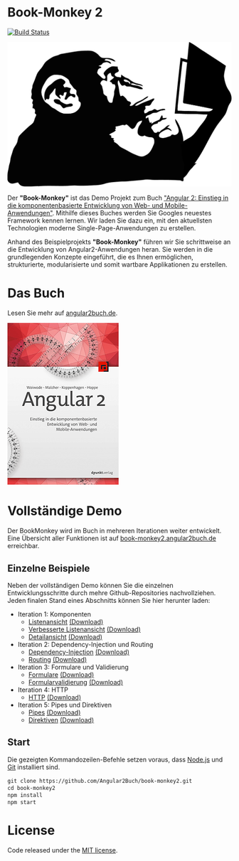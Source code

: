 # Book-Monkey 2
[![Build Status](https://travis-ci.org/Angular2Buch/book-monkey2.svg)](https://travis-ci.org/Angular2Buch/book-monkey2)

[![Monkey](src/assets/images/monkey-thinking.png)](http://book-monkey2.angular2buch.de/)

Der __"Book-Monkey"__ ist das Demo Projekt zum Buch ["Angular 2: Einstieg in die komponentenbasierte Entwicklung von Web- und Mobile-Anwendungen"](https://angular2buch.de/). Mithilfe dieses Buches werden Sie Googles neuestes Framework kennen lernen. Wir laden Sie dazu ein, mit den aktuellsten Technologien moderne Single-Page-Anwendungen zu erstellen.

Anhand des Beispielprojekts __"Book-Monkey"__ führen wir Sie schrittweise an die Entwicklung von Angular2-Anwendungen heran. Sie werden in die grundlegenden Konzepte eingeführt, die es Ihnen ermöglichen, strukturierte, modularisierte und somit wartbare Applikationen zu erstellen.

# Das Buch

Lesen Sie mehr auf [angular2buch.de](https://angular2buch.de/).

[![Book](src/assets/images/book-thumbnail.png)](https://angular2buch.de/)


# Vollständige Demo

Der BookMonkey wird im Buch in mehreren Iterationen weiter entwickelt.  
Eine Übersicht aller Funktionen ist auf [book-monkey2.angular2buch.de](http://book-monkey2.angular2buch.de/) erreichbar.

## Einzelne Beispiele

Neben der vollständigen Demo können Sie die einzelnen Entwicklungsschritte durch mehre Github-Repositories nachvollziehen. Jeden finalen Stand eines Abschnitts können Sie hier herunter laden: 

* Iteration 1: Komponenten
    * [Listenansicht][demo1]             [(Download)][zip1]
    * [Verbesserte Listenansicht][demo2] [(Download)][zip2]
    * [Detailansicht][demo3]             [(Download)][zip3]
* Iteration 2: Dependency-Injection und Routing
    * [Dependency-Injection][demo4]      [(Download)][zip4]
    * [Routing][demo5]                   [(Download)][zip5]
* Iteration 3: Formulare und Validierung
    * [Formulare][demo6]                 [(Download)][zip6]
    * [Formularvalidierung][demo7]       [(Download)][zip7]
* Iteration 4: HTTP
    * [HTTP][demo8]                      [(Download)][zip8]
* Iteration 5: Pipes und Direktiven
    * [Pipes][demo9]                     [(Download)][zip9]
    * [Direktiven][demo10]               [(Download)][zip10]

[demo1]: http://iteration-1-book-list.angular2buch.de/
[demo2]: http://iteration-1-book-list-refactored.angular2buch.de/
[demo3]: http://iteration-1-book-details.angular2buch.de/
[demo4]: http://iteration-2-di.angular2buch.de/
[demo5]: http://iteration-2-navigation.angular2buch.de/
[demo6]: http://iteration-3-forms.angular2buch.de/
[demo7]: http://iteration-3-validation.angular2buch.de/
[demo8]: http://iteration-4-http.angular2buch.de/
[demo9]: http://iteration-5-pipes.angular2buch.de/
[demo10]: http://iteration-5-directives.angular2buch.de/


[zip1]: https://github.com/book-monkey2-build/iteration-1-book-list/archive/master.zip
[zip2]: https://github.com/book-monkey2-build/iteration-1-book-list-refactored/archive/master.zip
[zip3]: https://github.com/book-monkey2-build/iteration-1-book-details/archive/master.zip
[zip4]: https://github.com/book-monkey2-build/iteration-2-di/archive/master.zip
[zip5]: https://github.com/book-monkey2-build/iteration-2-navigation/archive/master.zip
[zip6]: https://github.com/book-monkey2-build/iteration-3-forms/archive/master.zip
[zip7]: https://github.com/book-monkey2-build/iteration-3-validation/archive/master.zip
[zip8]: https://github.com/book-monkey2-build/iteration-4-http/archive/master.zip
[zip9]: https://github.com/book-monkey2-build/iteration-5-pipes/archive/master.zip
[zip10]: https://github.com/book-monkey2-build/iteration-5-directives/archive/master.zip


## Start

Die gezeigten Kommandozeilen-Befehle setzen voraus, dass [Node.js](https://nodejs.org/) und [Git](https://git-scm.com/) installiert sind. 

```
git clone https://github.com/Angular2Buch/book-monkey2.git
cd book-monkey2
npm install
npm start
```

# License
Code released under the [MIT license](https://opensource.org/licenses/MIT).